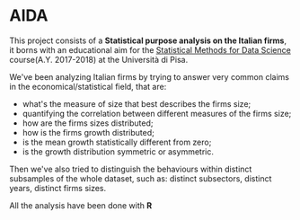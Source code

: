 # AIDA
This project consists of a <b>Statistical purpose analysis on the Italian firms</b>, it borns with an educational aim for the 
[Statistical Methods for Data Science](http://didawiki.cli.di.unipi.it/doku.php/mds/smd/start) course(A.Y. 2017-2018) 
at the Università di Pisa.

We've been analyzing Italian firms by trying to answer very common claims in the economical/statistical field, that are:
- what's the measure of size that best describes the firms size;
- quantifying the correlation between different measures of the firms size;
- how are the firms sizes distributed;
- how is the firms growth distributed;
- is the mean growth statistically different from zero;
- is the growth distribution symmetric or asymmetric.

Then we've also tried to distinguish the behaviours within distinct subsamples of the whole dataset, such as: distinct subsectors, distinct years, distinct firms sizes.

All the analysis have been done with <b>R</b>
